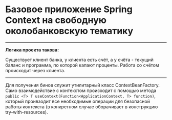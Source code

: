 # Базовое приложение Spring Context на свободную околобанковскую тематику

***

**Логика проекта такова:** 

Существует клиент банка, у клиента есть счёт, а у счёта - текущий баланс и программа, по которой капают проценты. Работа со счётом происходит через клиента. 

***

Для получения бинов служит утилитарный класс ContextBeanFactory. Само взаимодействие с контекстом происходит с помощью метода `public <T> T useContext(Function<ApplicationContext, T> function)`, который проивзодит все необходимые операции для безопасной работы контекста (в конкретном случае оборачивает в конструкцию try-with-resources).
